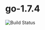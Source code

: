 # go-1.7.4

![Build Status](https://travis-ci.org/cyber-dojo-languages/go-1.7.4.svg?branch=master)

